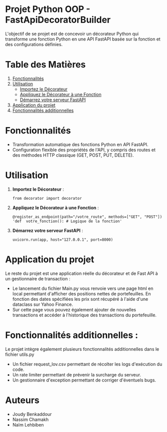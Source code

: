 # Projet Python OOP - FastApiDecoratorBuilder

L'objectif de se projet est de concevoir un décorateur Python qui transforme une fonction Python en une API FastAPI basée sur la fonction et des configurations définies.

# Table des Matières

1. [Fonctionnalités](#fonctionnalit\u00E9s)
2. [Utilisation](#utilisation)
   - [Importez le Décorateur](#1-importez-le-d\u00E9corateur-)
   - [Appliquez le Décorateur à une Fonction](#2-appliquez-le-d\u00E9corateur-\u00E0-une-fonction-)
   - [Démarrez votre serveur FastAPI](#3-d\u00E9marrez-votre-serveur-fastapi-)
3. [Application du projet](#application-du-projet)
4. [Fonctionnalités additionnelles](#fonctionnalit\u00E9s-additionnelles)



# Fonctionnalités

-   Transformation automatique des fonctions Python en API FastAPI.
-   Configuration flexible des propriétés de l'API, y compris des routes et des méthodes HTTP classique (GET, POST, PUT, DELETE).

# Utilisation 

1. **Importez le Décorateur** :

	`from decorator import decorator`

2. **Appliquez le Décorateur à une Fonction** :

	`@register_as_endpoint(path="/votre_route", methods=["GET", "POST"])  
	'def  votre_fonction(): # Logique de la fonction'`

3. **Démarrez votre serveur FastAPI** :

    `uvicorn.run(app, host="127.0.0.1", port=8000)`

#  Application du projet  

Le reste du projet est une application réelle du décorateur et de Fast API à un gestionnaire de transaction : 

- Le lancement du fichier Main.py vous renvoie vers une page html en local permettant d'afficher des positions nettes de portefeuilles. En fonction des dates spécifiées les prix sont récupéré à l'aide d'une dataclass sur Yahoo Finance.
- Sur cette page vous pouvez également ajouter de nouvelles transactions et accéder à l'historique des transactions du portefeuille.

#  Fonctionnalités additionnelles :

Le projet intègre également plusieurs fonctionnalités additionnelles dans le fichier utils.py

- Un fichier request_lov.csv permettant de récolter les logs d'exécution du code.
- Un rate limiter permettant de prévenir la surcharge du serveur.
- Un gestionnaire d'exception permettant de corriger d'éventuels bugs.

# Auteurs

- Joudy Benkaddour
- Nassim Chamakh
- Naïm Lehbiben

